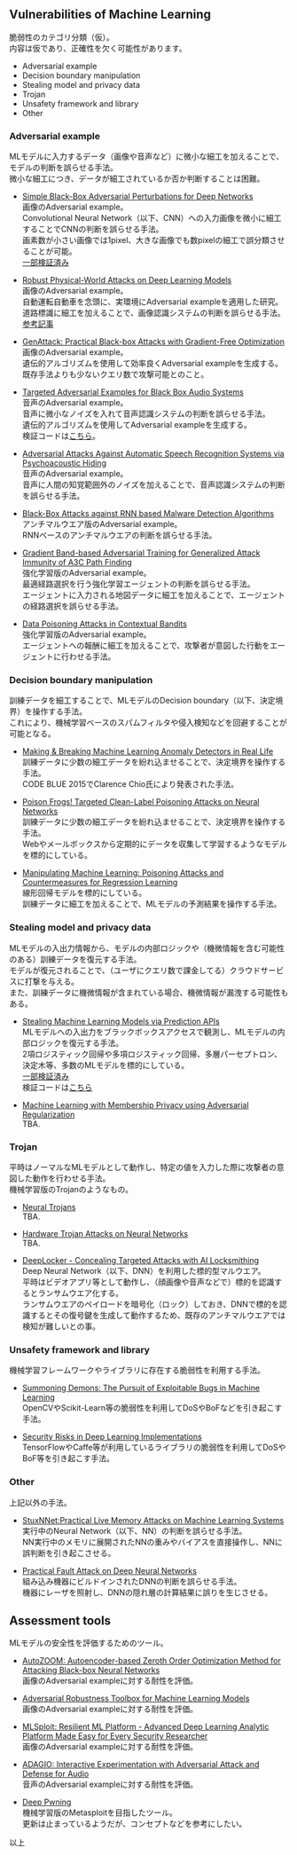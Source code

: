 ## Vulnerabilities of Machine Learning
脆弱性のカテゴリ分類（仮）。  
内容は仮であり、正確性を欠く可能性があります。  

 * Adversarial example  
 * Decision boundary manipulation  
 * Stealing model and privacy data  
 * Trojan  
 * Unsafety framework and library  
 * Other  

### Adversarial example
 MLモデルに入力するデータ（画像や音声など）に微小な細工を加えることで、モデルの判断を誤らせる手法。  
 微小な細工につき、データが細工されているか否か判断することは困難。  

 * [Simple Black-Box Adversarial Perturbations for Deep Networks](https://arxiv.org/abs/1612.06299)  
 画像のAdversarial example。  
 Convolutional Neural Network（以下、CNN）への入力画像を微小に細工することでCNNの判断を誤らせる手法。  
 画素数が小さい画像では1pixel、大きな画像でも数pixelの細工で誤分類させることが可能。  
 [一部検証済み](https://www.mbsd.jp/blog/20170516.html)  

 * [Robust Physical-World Attacks on Deep Learning Models](https://arxiv.org/abs/1707.08945)  
 画像のAdversarial example。  
 自動運転自動車を念頭に、実環境にAdversarial exampleを適用した研究。  
 道路標識に細工を加えることで、画像認識システムの判断を誤らせる手法。  
 [参考記事](https://gigazine.net/news/20170807-robust-physical-perturbations/)  

 * [GenAttack: Practical Black-box Attacks with Gradient-Free Optimization](https://arxiv.org/abs/1805.11090)  
 画像のAdversarial example。  
 遺伝的アルゴリズムを使用して効率良くAdversarial exampleを生成する。  
 既存手法よりも少ないクエリ数で攻撃可能とのこと。  

 * [Targeted Adversarial Examples for Black Box Audio Systems](https://arxiv.org/abs/1805.07820)  
 音声のAdversarial example。  
 音声に微小なノイズを入れて音声認識システムの判断を誤らせる手法。  
 遺伝的アルゴリズムを使用してAdversarial exampleを生成する。  
 検証コードは[こちら](https://github.com/rtaori/Black-Box-Audio)。  

 * [Adversarial Attacks Against Automatic Speech Recognition Systems via Psychoacoustic Hiding](https://arxiv.org/abs/1808.05665)  
 音声のAdversarial example。  
 音声に人間の知覚範囲外のノイズを加えることで、音声認識システムの判断を誤らせる手法。  

 * [Black-Box Attacks against RNN based Malware Detection Algorithms](https://arxiv.org/abs/1705.08131v1)  
 アンチマルウエア版のAdversarial example。  
 RNNベースのアンチマルウエアの判断を誤らせる手法。  

 * [Gradient Band-based Adversarial Training for Generalized Attack Immunity of A3C Path Finding](https://arxiv.org/abs/1807.06752)  
 強化学習版のAdversarial example。  
 最適経路選択を行う強化学習エージェントの判断を誤らせる手法。  
 エージェントに入力される地図データに細工を加えることで、エージェントの経路選択を誤らせる手法。  

 * [Data Poisoning Attacks in Contextual Bandits](https://arxiv.org/abs/1808.05760)  
 強化学習版のAdversarial example。  
 エージェントへの報酬に細工を加えることで、攻撃者が意図した行動をエージェントに行わせる手法。  

### Decision boundary manipulation  
 訓練データを細工することで、MLモデルのDecision boundary（以下、決定境界）を操作する手法。  
 これにより、機械学習ベースのスパムフィルタや侵入検知などを回避することが可能となる。  

 * [Making & Breaking Machine Learning Anomaly Detectors in Real Life](https://www.slideshare.net/codeblue_jp/making-breaking-machine-learning-anomaly-detectors-in-real-life-by-clarence-chio-code-blue-2015)  
 訓練データに少数の細工データを紛れ込ませることで、決定境界を操作する手法。  
 CODE BLUE 2015でClarence Chio氏により発表された手法。  
 
 * [Poison Frogs! Targeted Clean-Label Poisoning Attacks on Neural Networks](https://arxiv.org/abs/1804.00792)  
 訓練データに少数の細工データを紛れ込ませることで、決定境界を操作する手法。  
 Webやメールボックスから定期的にデータを収集して学習するようなモデルを標的にしている。  

 * [Manipulating Machine Learning: Poisoning Attacks and Countermeasures for Regression Learning](https://arxiv.org/abs/1804.00308)  
 線形回帰モデルを標的にしている。  
 訓練データに細工を加えることで、MLモデルの予測結果を操作する手法。  

### Stealing model and privacy data
 MLモデルの入出力情報から、モデルの内部ロジックや（機微情報を含む可能性のある）訓練データを復元する手法。  
 モデルが復元されることで、（ユーザにクエリ数で課金してる）クラウドサービスに打撃を与える。  
 また、訓練データに機微情報が含まれている場合、機微情報が漏洩する可能性もある。  

 * [Stealing Machine Learning Models via Prediction APIs](https://arxiv.org/abs/1609.02943)  
 MLモデルへの入出力をブラックボックスアクセスで観測し、MLモデルの内部ロジックを復元する手法。  
 2項ロジスティック回帰や多項ロジスティック回帰、多層パーセプトロン、決定木等、多数のMLモデルを標的にしている。  
 [一部検証済み](https://www.mbsd.jp/blog/20170117.html)  
 検証コードは[こちら](https://github.com/ftramer/Steal-ML)  

 * [Machine Learning with Membership Privacy using Adversarial Regularization](https://arxiv.org/abs/1807.05852)  
 TBA.  

### Trojan
 平時はノーマルなMLモデルとして動作し、特定の値を入力した際に攻撃者の意図した動作を行わせる手法。  
 機械学習版のTrojanのようなもの。  

 * [Neural Trojans](https://arxiv.org/abs/1710.00942v1)  
 TBA.  

 * [Hardware Trojan Attacks on Neural Networks](https://arxiv.org/abs/1806.05768)  
 TBA.  

 * [DeepLocker - Concealing Targeted Attacks with AI Locksmithing](https://www.blackhat.com/us-18/briefings/schedule/index.html#deeplocker---concealing-targeted-attacks-with-ai-locksmithing-11549)  
 Deep Neural Network（以下、DNN）を利用した標的型マルウエア。  
 平時はビデオアプリ等として動作し、（顔画像や音声などで）標的を認識するとランサムウエア化する。  
 ランサムウエアのペイロードを暗号化（ロック）しておき、DNNで標的を認識するとその復号鍵を生成して動作するため、既存のアンチマルウエアでは検知が難しいとの事。  

### Unsafety framework and library
 機械学習フレームワークやライブラリに存在する脆弱性を利用する手法。  

 * [Summoning Demons: The Pursuit of Exploitable Bugs in Machine Learning](https://arxiv.org/abs/1701.04739)  
 OpenCVやScikit-Learn等の脆弱性を利用してDoSやBoFなどを引き起こす手法。  

 * [Security Risks in Deep Learning Implementations](https://arxiv.org/abs/1711.11008)  
 TensorFlowやCaffe等が利用しているライブラリの脆弱性を利用してDoSやBoF等を引き起こす手法。  

### Other
 上記以外の手法。  

 * [StuxNNet:Practical Live Memory Attacks on Machine Learning Systems](https://aivillage.org/material/cn18-norwitz/slides.pdf)  
 実行中のNeural Network（以下、NN）の判断を誤らせる手法。  
 NN実行中のメモリに展開されたNNの重みやバイアスを直接操作し、NNに誤判断を引き起こさせる。  

 * [Practical Fault Attack on Deep Neural Networks](https://arxiv.org/abs/1806.05859)  
 組み込み機器にビルドインされたDNNの判断を誤らせる手法。  
 機器にレーザを照射し、DNNの隠れ層の計算結果に誤りを生じさせる。  

## Assessment tools
 MLモデルの安全性を評価するためのツール。  

 * [AutoZOOM: Autoencoder-based Zeroth Order Optimization Method for Attacking Black-box Neural Networks](https://arxiv.org/abs/1805.11770)  
 画像のAdversarial exampleに対する耐性を評価。  

 * [Adversarial Robustness Toolbox for Machine Learning Models](https://www.blackhat.com/us-18/arsenal/schedule/index.html#adversarial-robustness-toolbox-for-machine-learning-models---arsenal-theater-demo-12026)  
 画像のAdversarial exampleに対する耐性を評価。  

 * [MLSploit: Resilient ML Platform - Advanced Deep Learning Analytic Platform Made Easy for Every Security Researcher](https://www.blackhat.com/us-18/arsenal/schedule/index.html#mlsploit-resilient-ml-platform---advanced-deep-learning-analytic-platform-made-easy-for-every-security-researcher-11798)  
 画像のAdversarial exampleに対する耐性を評価。  

 * [ADAGIO: Interactive Experimentation with Adversarial Attack and Defense for Audio](https://arxiv.org/abs/1805.11852)  
 音声のAdversarial exampleに対する耐性を評価。  

 * [Deep Pwning](https://github.com/cchio/deep-pwning)  
 機械学習版のMetasploitを目指したツール。  
 更新は止まっているようだが、コンセプトなどを参考にしたい。  

以上
